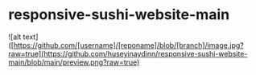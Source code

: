 # responsive-sushi-website-main
![alt text]([https://github.com/[username]/[reponame]/blob/[branch]/image.jpg?raw=true](https://github.com/huseyinaydinn/responsive-sushi-website-main/blob/main/preview.png?raw=true)
